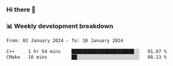 ### Hi there 👋

### 📊 Weekly development breakdown
<!--START_SECTION:waka-->

```txt
From: 03 January 2024 - To: 10 January 2024

C++     1 hr 54 mins    ███████████████████████░░   91.87 %
CMake   10 mins         ██░░░░░░░░░░░░░░░░░░░░░░░   08.13 %
```

<!--END_SECTION:waka-->
